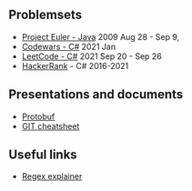 ## Problemsets
- [Project Euler - Java](https://github.com/margusmartsepp/margusmartsepp.github.io/blob/master/ProjectEulerJava.md) 2009 Aug 28 - Sep 9,
- [Codewars - C#](https://github.com/margusmartsepp/margusmartsepp.github.io/blob/master/CodewarsC%23.md) 2021 Jan  
- [LeetCode - C#](https://github.com/margusmartsepp/margusmartsepp.github.io/blob/master/LeetCodeC%23.md) 2021 Sep 20 - Sep 26
- [HackerRank](https://github.com/margusmartsepp/margusmartsepp.github.io/blob/master/HackerRankC%23.md) - C# 2016-2021

## Presentations and documents
- [Protobuf](https://github.com/margusmartsepp/margusmartsepp.github.io/blob/master/Presentations/Protobuf.pptx) 
- [GIT cheatsheet](https://github.com/margusmartsepp/margusmartsepp.github.io/blob/master/GitCheatSheet.md) 

## Useful links
- [Regex explainer](https://regex101.com/)